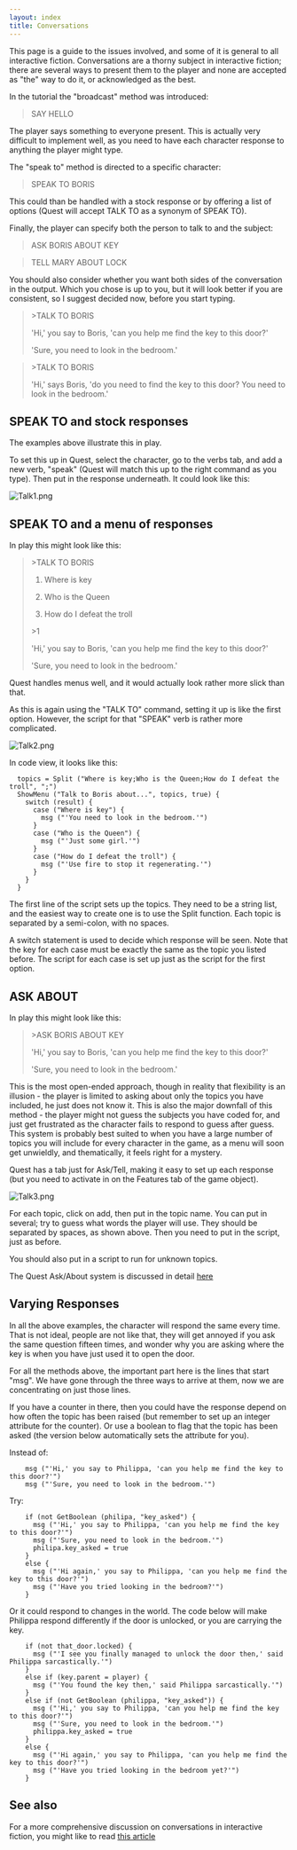 ```yaml
---
layout: index
title: Conversations
---
```


This page is a guide to the issues involved, and some of it is general to all interactive fiction. Conversations are a thorny subject in interactive fiction; there are several ways to present them to the player and none are accepted as "the" way to do it, or acknowledged as the best.

In the tutorial the "broadcast" method was introduced:

> SAY HELLO

The player says something to everyone present. This is actually very difficult to implement well, as you need to have each character response to anything the player might type.

The "speak to" method is directed to a specific character:

> SPEAK TO BORIS

This could than be handled with a stock response or by offering a list of options (Quest will accept TALK TO as a synonym of SPEAK TO).

Finally, the player can specify both the person to talk to and the subject:

> ASK BORIS ABOUT KEY

> TELL MARY ABOUT LOCK

You should also consider whether you want both sides of the conversation in the output. Which you chose is up to you, but it will look better if you are consistent, so I suggest decided now, before you start typing.

> \>TALK TO BORIS
>
> 'Hi,' you say to Boris, 'can you help me find the key to this door?'
>
> 'Sure, you need to look in the bedroom.'

> \>TALK TO BORIS
>
> 'Hi,' says Boris, 'do you need to find the key to this door? You need to look in the bedroom.'


SPEAK TO and stock responses
----------------------------

The examples above illustrate this in play.

To set this up in Quest, select the character, go to the verbs tab, and add a new verb, "speak" (Quest will match this up to the right command as you type). Then put in the response underneath. It could look like this:

![](images/Talk1.png "Talk1.png")


SPEAK TO and a menu of responses
--------------------------------

In play this might look like this:

> \>TALK TO BORIS
>
> 1. Where is key
>
> 2. Who is the Queen
>
> 3. How do I defeat the troll
>
> \>1
>
> 'Hi,' you say to Boris, 'can you help me find the key to this door?'
>
> 'Sure, you need to look in the bedroom.'

Quest handles menus well, and it would actually look rather more slick than that.

As this is again using the "TALK TO" command, setting it up is like the first option. However, the script for that "SPEAK" verb is rather more complicated.

![](images/Talk2.png "Talk2.png")

In code view, it looks like this:

      topics = Split ("Where is key;Who is the Queen;How do I defeat the troll", ";")
      ShowMenu ("Talk to Boris about...", topics, true) {
        switch (result) {
          case ("Where is key") {
            msg ("'You need to look in the bedroom.'")
          }
          case ("Who is the Queen") {
            msg ("'Just some girl.'")
          }
          case ("How do I defeat the troll") {
            msg ("'Use fire to stop it regenerating.'")
          }
        }
      }

The first line of the script sets up the topics. They need to be a string list, and the easiest way to create one is to use the Split function. Each topic is separated by a semi-colon, with no spaces.

A switch statement is used to decide which response will be seen. Note that the key for each case must be exactly the same as the topic you listed before. The script for each case is set up just as the script for the first option.


ASK ABOUT
---------

In play this might look like this:

> \>ASK BORIS ABOUT KEY
>
> 'Hi,' you say to Boris, 'can you help me find the key to this door?'
>
> 'Sure, you need to look in the bedroom.'

This is the most open-ended approach, though in reality that flexibility is an illusion - the player is limited to asking about only the topics you have included, he just does not know it. This is also the major downfall of this method - the player might not guess the subjects you have coded for, and just get frustrated as the character fails to respond to guess after guess. This system is probably best suited to when you have a large number of topics you will include for every character in the game, as a menu will soon get unwieldly, and thematically, it feels right for a mystery.

Quest has a tab just for Ask/Tell, making it easy to set up each response (but you need to activate in on the Features tab of the game object).

![](images/Talk3.png "Talk3.png")

For each topic, click on add, then put in the topic name. You can put in several; try to guess what words the player will use. They should be separated by spaces, as shown above. Then you need to put in the script, just as before.

You should also put in a script to run for unknown topics.

The Quest Ask/About system is discussed in detail [here](ask_about.html)


Varying Responses
-----------------

In all the above examples, the character will respond the same every time. That is not ideal, people are not like that, they will get annoyed if you ask the same question fifteen times, and wonder why you are asking where the key is when you have just used it to open the door.

For all the methods above, the important part here is the lines that start "msg". We have gone through the three ways to arrive at them, now we are concentrating on just those lines.

If you have a counter in there, then you could have the response depend on how often the topic has been raised (but remember to set up an integer attribute for the counter). Or use a boolean to flag that the topic has been asked (the version below automatically sets the attribute for you).

Instead of:

        msg ("'Hi,' you say to Philippa, 'can you help me find the key to this door?'")
        msg ("'Sure, you need to look in the bedroom.'")

Try:

        if (not GetBoolean (philipa, "key_asked") {
          msg ("'Hi,' you say to Philippa, 'can you help me find the key to this door?'")
          msg ("'Sure, you need to look in the bedroom.'")
          philipa.key_asked = true
        }
        else {
          msg ("'Hi again,' you say to Philippa, 'can you help me find the key to this door?'")
          msg ("'Have you tried looking in the bedroom?'")
        }

Or it could respond to changes in the world. The code below will make Philippa respond differently if the door is unlocked, or you are carrying the key.

        if (not that_door.locked) {
          msg ("'I see you finally managed to unlock the door then,' said Philippa sarcastically.'")
        }
        else if (key.parent = player) {
          msg ("'You found the key then,' said Philippa sarcastically.'")
        }
        else if (not GetBoolean (philippa, "key_asked")) {
          msg ("'Hi,' you say to Philippa, 'can you help me find the key to this door?'")
          msg ("'Sure, you need to look in the bedroom.'")
          philippa.key_asked = true
        }
        else {
          msg ("'Hi again,' you say to Philippa, 'can you help me find the key to this door?'")
          msg ("'Have you tried looking in the bedroom yet?'")
        }


See also
--------

For a more comprehensive discussion on conversations in interactive fiction, you might like to read [this article](http://emshort.wordpress.com/how-to-play/writing-if/my-articles/conversation/)
